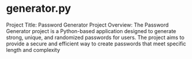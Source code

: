 # generator.py
Project Title: Password Generator  Project Overview:  The Password Generator project is a Python-based application designed to generate strong, unique, and randomized passwords for users. The project aims to provide a secure and efficient way to create passwords that meet specific length and complexity
